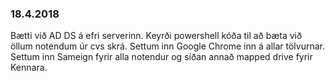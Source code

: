 ### 18.4.2018

Bætti við AD DS á efri serverinn. Keyrði powershell kóða til að bæta við öllum notendum úr cvs skrá. Settum inn Google Chrome inn á allar tölvurnar. Settum inn Sameign fyrir alla notendur og síðan annað mapped drive fyrir Kennara.
